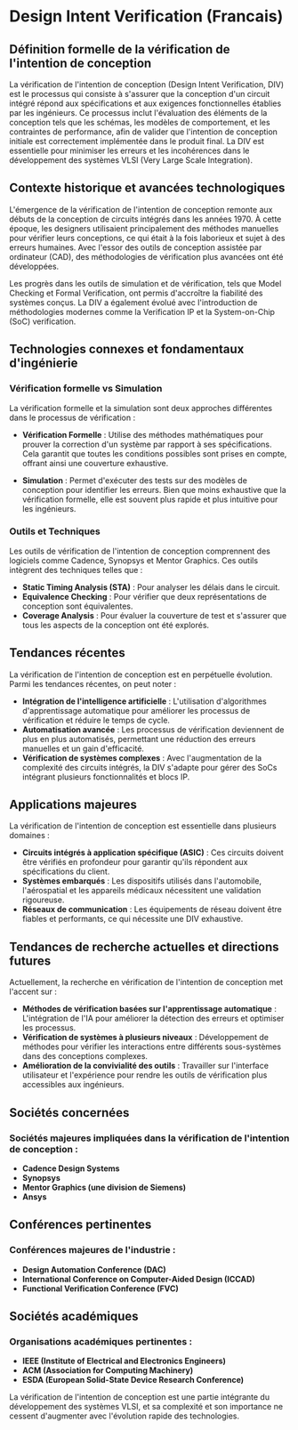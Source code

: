 # Design Intent Verification (Francais)

## Définition formelle de la vérification de l'intention de conception

La vérification de l'intention de conception (Design Intent Verification, DIV) est le processus qui consiste à s'assurer que la conception d'un circuit intégré répond aux spécifications et aux exigences fonctionnelles établies par les ingénieurs. Ce processus inclut l'évaluation des éléments de la conception tels que les schémas, les modèles de comportement, et les contraintes de performance, afin de valider que l'intention de conception initiale est correctement implémentée dans le produit final. La DIV est essentielle pour minimiser les erreurs et les incohérences dans le développement des systèmes VLSI (Very Large Scale Integration).

## Contexte historique et avancées technologiques

L'émergence de la vérification de l'intention de conception remonte aux débuts de la conception de circuits intégrés dans les années 1970. À cette époque, les designers utilisaient principalement des méthodes manuelles pour vérifier leurs conceptions, ce qui était à la fois laborieux et sujet à des erreurs humaines. Avec l'essor des outils de conception assistée par ordinateur (CAD), des méthodologies de vérification plus avancées ont été développées.

Les progrès dans les outils de simulation et de vérification, tels que Model Checking et Formal Verification, ont permis d'accroître la fiabilité des systèmes conçus. La DIV a également évolué avec l'introduction de méthodologies modernes comme la Verification IP et la System-on-Chip (SoC) verification.

## Technologies connexes et fondamentaux d'ingénierie

### Vérification formelle vs Simulation

La vérification formelle et la simulation sont deux approches différentes dans le processus de vérification :

- **Vérification Formelle** : Utilise des méthodes mathématiques pour prouver la correction d'un système par rapport à ses spécifications. Cela garantit que toutes les conditions possibles sont prises en compte, offrant ainsi une couverture exhaustive.
  
- **Simulation** : Permet d'exécuter des tests sur des modèles de conception pour identifier les erreurs. Bien que moins exhaustive que la vérification formelle, elle est souvent plus rapide et plus intuitive pour les ingénieurs.

### Outils et Techniques

Les outils de vérification de l'intention de conception comprennent des logiciels comme Cadence, Synopsys et Mentor Graphics. Ces outils intègrent des techniques telles que :

- **Static Timing Analysis (STA)** : Pour analyser les délais dans le circuit.
- **Equivalence Checking** : Pour vérifier que deux représentations de conception sont équivalentes.
- **Coverage Analysis** : Pour évaluer la couverture de test et s'assurer que tous les aspects de la conception ont été explorés.

## Tendances récentes

La vérification de l'intention de conception est en perpétuelle évolution. Parmi les tendances récentes, on peut noter :

- **Intégration de l'intelligence artificielle** : L'utilisation d'algorithmes d'apprentissage automatique pour améliorer les processus de vérification et réduire le temps de cycle.
- **Automatisation avancée** : Les processus de vérification deviennent de plus en plus automatisés, permettant une réduction des erreurs manuelles et un gain d'efficacité.
- **Vérification de systèmes complexes** : Avec l'augmentation de la complexité des circuits intégrés, la DIV s'adapte pour gérer des SoCs intégrant plusieurs fonctionnalités et blocs IP.

## Applications majeures

La vérification de l'intention de conception est essentielle dans plusieurs domaines :

- **Circuits intégrés à application spécifique (ASIC)** : Ces circuits doivent être vérifiés en profondeur pour garantir qu'ils répondent aux spécifications du client.
- **Systèmes embarqués** : Les dispositifs utilisés dans l'automobile, l'aérospatial et les appareils médicaux nécessitent une validation rigoureuse.
- **Réseaux de communication** : Les équipements de réseau doivent être fiables et performants, ce qui nécessite une DIV exhaustive.

## Tendances de recherche actuelles et directions futures

Actuellement, la recherche en vérification de l'intention de conception met l'accent sur :

- **Méthodes de vérification basées sur l'apprentissage automatique** : L'intégration de l'IA pour améliorer la détection des erreurs et optimiser les processus.
- **Vérification de systèmes à plusieurs niveaux** : Développement de méthodes pour vérifier les interactions entre différents sous-systèmes dans des conceptions complexes.
- **Amélioration de la convivialité des outils** : Travailler sur l'interface utilisateur et l'expérience pour rendre les outils de vérification plus accessibles aux ingénieurs.

## Sociétés concernées

### Sociétés majeures impliquées dans la vérification de l'intention de conception :

- **Cadence Design Systems**
- **Synopsys**
- **Mentor Graphics (une division de Siemens)**
- **Ansys**
  
## Conférences pertinentes

### Conférences majeures de l'industrie :

- **Design Automation Conference (DAC)**
- **International Conference on Computer-Aided Design (ICCAD)**
- **Functional Verification Conference (FVC)**

## Sociétés académiques

### Organisations académiques pertinentes :

- **IEEE (Institute of Electrical and Electronics Engineers)**
- **ACM (Association for Computing Machinery)**
- **ESDA (European Solid-State Device Research Conference)**

La vérification de l'intention de conception est une partie intégrante du développement des systèmes VLSI, et sa complexité et son importance ne cessent d'augmenter avec l'évolution rapide des technologies.